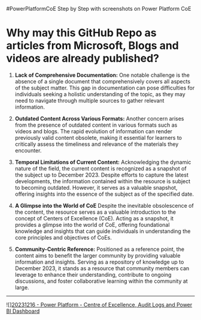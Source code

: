 #PowerPlatformCoE
Step by Step with screenshots on Power Platform CoE 

# Why may this GitHub Repo as articles from Microsoft, Blogs and videos are already published? 


1.	**Lack of Comprehensive Documentation:** One notable challenge is the absence of a single document that comprehensively covers all aspects of the subject matter. This gap in documentation can pose difficulties for individuals seeking a holistic understanding of the topic, as they may need to navigate through multiple sources to gather relevant information.

2.	**Outdated Content Across Various Formats:** Another concern arises from the presence of outdated content in various formats such as videos and blogs. The rapid evolution of information can render previously valid content obsolete, making it essential for learners to critically assess the timeliness and relevance of the materials they encounter.

3.	**Temporal Limitations of Current Content:** Acknowledging the dynamic nature of the field, the current content is recognized as a snapshot of the subject up to December 2023. Despite efforts to capture the latest developments, the information contained within the resource is subject to becoming outdated. However, it serves as a valuable snapshot, offering insights into the essence of the subject as of the specified date.

4.	**A Glimpse into the World of CoE** Despite the inevitable obsolescence of the content, the resource serves as a valuable introduction to the concept of Centers of Excellence (CoE). Acting as a snapshot, it provides a glimpse into the world of CoE, offering foundational knowledge and insights that can guide individuals in understanding the core principles and objectives of CoEs.

5.	**Community-Centric Reference:** Positioned as a reference point, the content aims to benefit the larger community by providing valuable information and insights. Serving as a repository of knowledge up to December 2023, it stands as a resource that community members can leverage to enhance their understanding, contribute to ongoing discussions, and foster collaborative learning within the community at large.

*** 

![][20231216 - Power Platform - Centre of Excellence, Audit Logs and Power BI Dashboard](<01PowerPlatformCoEAuditComponentPowerBI/20231216 - Power Platform - Centre of Excellence, Audit Logs and Power BI Dashboard.pdf>)





